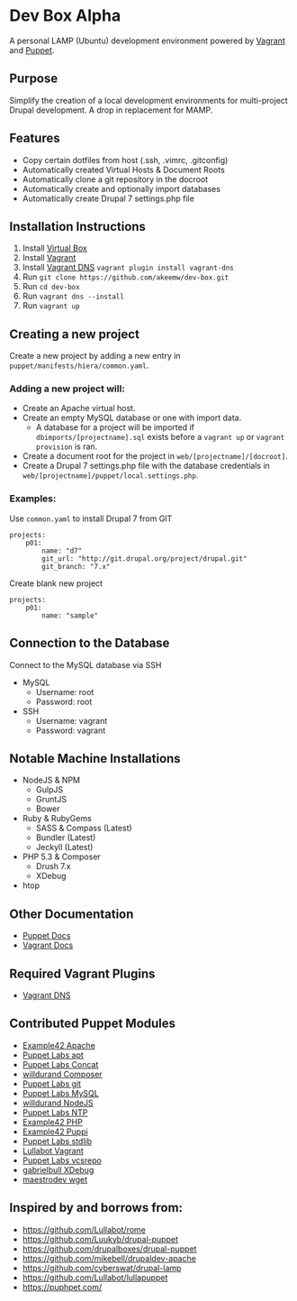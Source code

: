 Dev Box Alpha
=======

A personal LAMP (Ubuntu) development environment powered by [Vagrant](http://www.vagrantup.com/) and [Puppet](http://puppetlabs.com/puppet/what-is-puppet).

## Purpose
Simplify the creation of a local development environments for multi-project Drupal development. A drop in replacement for MAMP.

## Features
* Copy certain dotfiles from host (.ssh, .vimrc, .gitconfig)
* Automatically created Virtual Hosts & Document Roots
* Automatically clone a git repository in the docroot
* Automatically create and optionally import databases
* Automatically create Drupal 7 settings.php file


## Installation Instructions
1. Install [Virtual Box](https://www.virtualbox.org/)
2. Install [Vagrant](http://www.vagrantup.com/)
3. Install [Vagrant DNS](https://github.com/BerlinVagrant/vagrant-dns) `vagrant plugin install vagrant-dns`
4. Run `git clone https://github.com/akeemw/dev-box.git`
5. Run `cd dev-box`
5. Run `vagrant dns --install`
6. Run `vagrant up`

## Creating a new project

Create a new project by adding a new entry in `puppet/manifests/hiera/common.yaml`.

### Adding a new project will:
* Create an Apache virtual host.
* Create an empty MySQL database or one with import data.
	*  A database for a project will be imported if `dbimports/[projectname].sql` exists before a `vagrant up` or `vagrant provision` is ran.
* Create a document root for the project in `web/[projectname]/[docroot]`.
* Create a Drupal 7 settings.php file with the database credentials in `web/[projectname]/puppet/local.settings.php`.

### Examples:

Use `common.yaml` to install Drupal 7 from GIT

	projects:
		p01:
			name: "d7"
			git_url: "http://git.drupal.org/project/drupal.git"
			git_branch: "7.x"

Create blank new project

	projects:
		p01:
			name: "sample"

## Connection to the Database
Connect to the MySQL database via SSH
* MySQL
	* Username: root
	* Password: root
* SSH
	* Username: vagrant
	* Password: vagrant

## Notable Machine Installations
* NodeJS & NPM
  * GulpJS
  * GruntJS
  * Bower
* Ruby & RubyGems
  * SASS & Compass (Latest)
  * Bundler (Latest)
  * Jeckyll (Latest)
* PHP 5.3 & Composer
  * Drush 7.x
  * XDebug
* htop

## Other Documentation
* [Puppet Docs](http://docs.puppetlabs.com/learning/index.html)
* [Vagrant Docs](http://docs.vagrantup.com/v2/)

## Required Vagrant Plugins
* [Vagrant DNS](https://github.com/BerlinVagrant/vagrant-dns)

## Contributed Puppet Modules
* [Example42 Apache](http://forge.puppetlabs.com/example42/apache)
* [Puppet Labs apt](https://github.com/puppetlabs/puppetlabs-apt)
* [Puppet Labs Concat](http://forge.puppetlabs.com/puppetlabs/concat)
* [willdurand Composer](https://github.com/willdurand/puppet-composer)
* [Puppet Labs git](http://forge.puppetlabs.com/example42/git)
* [Puppet Labs MySQL](http://forge.puppetlabs.com/puppetlabs/mysql)
* [willdurand NodeJS](https://forge.puppetlabs.com/willdurand/nodejs)
* [Puppet Labs NTP](http://forge.puppetlabs.com/puppetlabs/ntp)
* [Example42 PHP](http://forge.puppetlabs.com/example42/php)
* [Example42 Puppi](http://forge.puppetlabs.com/example42/puppi)
* [Puppet Labs stdlib](http://forge.puppetlabs.com/puppetlabs/stdlib)
* [Lullabot Vagrant](https://github.com/Lullabot/lullapuppet)
* [Puppet Labs vcsrepo](http://forge.puppetlabs.com/puppetlabs/vcsrepo)
* [gabrielbull XDebug](https://github.com/gabrielbull/puppet-module-xdebug)
* [maestrodev wget](http://forge.puppetlabs.com/maestrodev/wget)


## Inspired by and borrows from:
* https://github.com/Lullabot/rome
* https://github.com/Luukyb/drupal-puppet
* https://github.com/drupalboxes/drupal-puppet
* https://github.com/mikebell/drupaldev-apache
* https://github.com/cyberswat/drupal-lamp
* https://github.com/Lullabot/lullapuppet
* https://puphpet.com/
